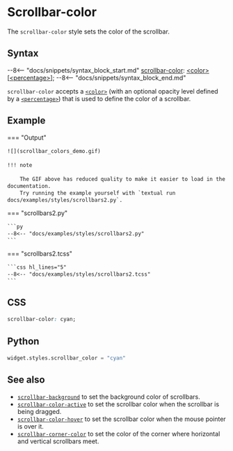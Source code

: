 # Scrollbar-color

The `scrollbar-color` style sets the color of the scrollbar.

## Syntax

--8<-- "docs/snippets/syntax_block_start.md"
<a href="./scrollbar_color">scrollbar-color</a>: <a href="../../css_types/color">&lt;color&gt;</a> [<a href="../../css_types/percentage">&lt;percentage&gt;</a>];
--8<-- "docs/snippets/syntax_block_end.md"

`scrollbar-color` accepts a [`<color>`](../../css_types/color.md) (with an optional opacity level defined by a [`<percentage>`](../../css_types/percentage.md)) that is used to define the color of a scrollbar.

## Example

=== "Output"

    ![](scrollbar_colors_demo.gif)

    !!! note

        The GIF above has reduced quality to make it easier to load in the documentation.
        Try running the example yourself with `textual run docs/examples/styles/scrollbars2.py`.

=== "scrollbars2.py"

    ```py
    --8<-- "docs/examples/styles/scrollbars2.py"
    ```

=== "scrollbars2.tcss"

    ```css hl_lines="5"
    --8<-- "docs/examples/styles/scrollbars2.tcss"
    ```

## CSS

```css
scrollbar-color: cyan;
```

## Python

```py
widget.styles.scrollbar_color = "cyan"
```

## See also

 - [`scrollbar-background`](./scrollbar_background.md) to set the background color of scrollbars.
 - [`scrollbar-color-active`](./scrollbar_color_active.md) to set the scrollbar color when the scrollbar is being dragged.
 - [`scrollbar-color-hover`](./scrollbar_color_hover.md) to set the scrollbar color when the mouse pointer is over it.
 - [`scrollbar-corner-color`](./scrollbar_corner_color.md) to set the color of the corner where horizontal and vertical scrollbars meet.
